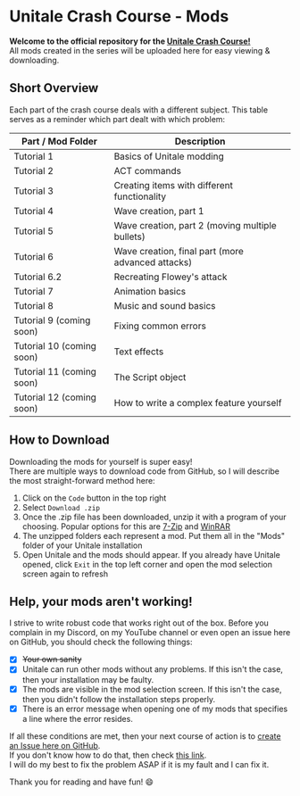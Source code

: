 # Unitale Crash Course - Mods
**Welcome to the official repository for the [Unitale Crash Course!](https://www.youtube.com/playlist?list=PLaoSWmHrHceSUPbZwhIL37gO5Oi_-puSs)**\
All mods created in the series will be uploaded here for easy viewing & downloading.

## Short Overview
Each part of the crash course deals with a different subject. This table serves as a reminder which part dealt with which problem:

Part / Mod Folder | Description
----|------------
Tutorial 1 | Basics of Unitale modding
Tutorial 2 | ACT commands
Tutorial 3 | Creating items with different functionality
Tutorial 4 | Wave creation, part 1
Tutorial 5 | Wave creation, part 2 (moving multiple bullets)
Tutorial 6 | Wave creation, final part (more advanced attacks)
Tutorial 6.2 | Recreating Flowey's attack
Tutorial 7 | Animation basics
Tutorial 8 | Music and sound basics
Tutorial 9 (coming soon) | Fixing common errors
Tutorial 10 (coming soon) | Text effects
Tutorial 11 (coming soon) | The Script object
Tutorial 12 (coming soon) | How to write a complex feature yourself

## How to Download
Downloading the mods for yourself is super easy!\
There are multiple ways to download code from GitHub, so I will describe the most straight-forward method here:

1. Click on the `Code` button in the top right
2. Select `Download .zip`
3. Once the .zip file has been downloaded, unzip it with a program of your choosing. Popular options for this are [7-Zip](https://www.7-zip.org/) and [WinRAR](https://www.win-rar.com/download.html)
4. The unzipped folders each represent a mod. Put them all in the "Mods" folder of your Unitale installation
5. Open Unitale and the mods should appear. If you already have Unitale opened, click `Exit` in the top left corner and open the mod selection screen again to refresh

## Help, your mods aren't working!
I strive to write robust code that works right out of the box. Before you complain in my Discord, on my YouTube channel or even open an issue here on GitHub, you should check the following things:

- [x] ~~Your own sanity~~
- [x] Unitale can run other mods without any problems. If this isn't the case, then your installation may be faulty.
- [x] The mods are visible in the mod selection screen. If this isn't the case, then you didn't follow the installation steps properly.
- [x] There is an error message when opening one of my mods that specifies a line where the error resides.

If all these conditions are met, then your next course of action is to [create an Issue here on GitHub](https://github.com/TheCreator69/UnitaleCrashCourseMods/issues/new). \
If you don't know how to do that, then check [this link](https://docs.github.com/en/issues/tracking-your-work-with-issues/creating-issues). \
I will do my best to fix the problem ASAP if it is my fault and I can fix it.

Thank you for reading and have fun! :smile:
